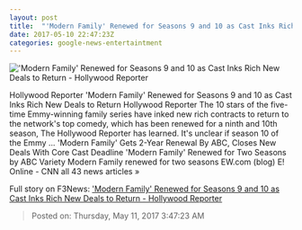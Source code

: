 ```yaml
---
layout: post
title:  "'Modern Family' Renewed for Seasons 9 and 10 as Cast Inks Rich New Deals to Return - Hollywood Reporter"
date: 2017-05-10 22:47:23Z
categories: google-news-entertaintment
---
```


!['Modern Family' Renewed for Seasons 9 and 10 as Cast Inks Rich New Deals to Return - Hollywood Reporter](http://cdn3.thr.com/sites/default/files/2017/05/144040_0317r1_-_h_2017.jpg)

Hollywood Reporter 'Modern Family' Renewed for Seasons 9 and 10 as Cast Inks Rich New Deals to Return Hollywood Reporter The 10 stars of the five-time Emmy-winning family series have inked new rich contracts to return to the network's top comedy, which has been renewed for a ninth and 10th season, The Hollywood Reporter has learned. It's unclear if season 10 of the Emmy ... 'Modern Family' Gets 2-Year Renewal By ABC, Closes New Deals With Core Cast Deadline 'Modern Family' Renewed for Two Seasons by ABC Variety Modern Family renewed for two seasons EW.com (blog) E! Online - CNN all 43 news articles »


Full story on F3News: ['Modern Family' Renewed for Seasons 9 and 10 as Cast Inks Rich New Deals to Return - Hollywood Reporter](http://www.f3nws.com/n/ZAcmgH)

> Posted on: Thursday, May 11, 2017 3:47:23 AM
